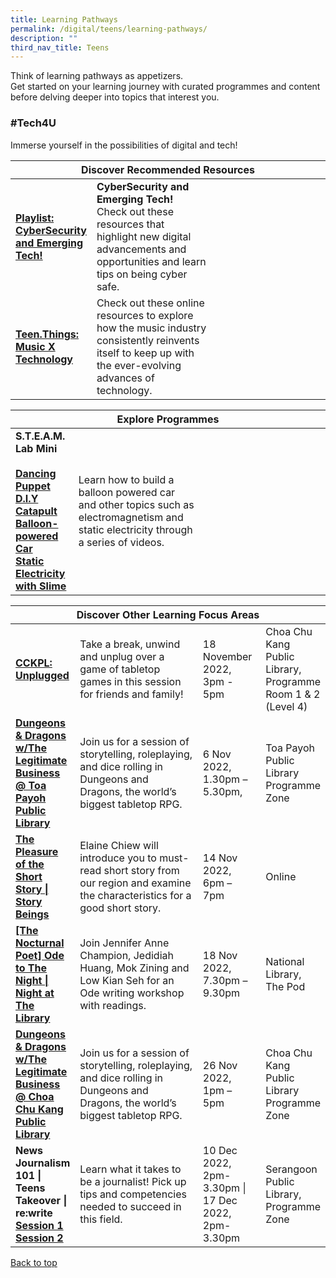 ```yaml
---
title: Learning Pathways
permalink: /digital/teens/learning-pathways/
description: ""
third_nav_title: Teens
---
```

<style type="text/css">
/* Links */
.content a { color: #322987; }
.content a:focus,
.content a:hover { color: #28216c; }

/* Button Outline */
.bp-button { padding-left: 1.5rem; padding-right: 1.5rem; }
.bp-button.is-primary-outline { border: 1px solid #322987; color: #322987; background-color: transparent; text-decoration: none; }
.bp-button.is-primary-outline:focus,
.bp-button.is-primary-outline:hover { border: 1px solid #322987; color: #cff2e8; background-color: #322987; text-decoration: none; }

/* Responsive Iframe */
.responsive-iframe { position: absolute; top: 0; left: 0; bottom: 0; right: 0; width: 100%; height: 100%; }
.responsive-iframe-container { position: relative; overflow: hidden; width: 100%; }
.responsive-iframe-container.ratio-16by9 { padding-top: 56.25%; }
.responsive-iframe-container.ratio-4by3 { padding-top: 75%; }
.responsive-iframe-container.ratio-3by2 { padding-top: 66.66%; }
.responsive-iframe-container.ratio-1by1 { padding-top: 100%; }
</style>
Think of learning pathways as appetizers. <br>Get started on your learning journey with curated programmes and content before delving deeper into topics that interest you.

<h3><b>#Tech4U</b></h3>
Immerse yourself in the possibilities of digital and tech!
<div class="horizontal-scroll margin--bottom--lg">
  <table class="generic-table">
    <thead>
      <tr>
        <th colspan="4" class="is-uppercase has-weight-normal">Discover Recommended Resources</th>
      </tr>
    </thead>
    <tbody>
      <tr>
        <td style="width: 20%;"><a href="/digital/teens/content"><b>Playlist: CyberSecurity and Emerging Tech!</b></a></td>
        <td style="width: 40%;"><b>CyberSecurity and Emerging Tech!</b><br>
Check out these resources that highlight new digital advancements and opportunities and learn tips on being cyber safe.</td>
        <td style="width: 20%;"></td>
        <td style="width: 20%;"></td>
      </tr>
      <tr>
        <td><a href="/digital/teens/content"><b> Teen.Things: Music X Technology </b></a></td>
        <td> Check out these online resources to explore how the music industry consistently reinvents itself to keep up with the ever-evolving advances of technology. </td>
        <td></td>
        <td></td>
      </tr>
    </tbody>
  </table>
</div>

<div class="horizontal-scroll margin--bottom--lg">
  <table class="generic-table">
    <thead>
      <tr>
        <th colspan="4" class="is-uppercase has-weight-normal">Explore Programmes</th>
      </tr>
    </thead>
    <tbody>            
<tr>
      <td style="width: 20%;"><b> S.T.E.A.M. Lab Mini</b><br><br>
				<a href="https://youtu.be/l9B7iknybmw" target="_blank"><b>Dancing Puppet</b></a><br>
				<a href="https://youtu.be/J5EqL69pjYE" target="_blank"><b>D.I.Y Catapult</b></a><br>
				<a href="https://youtu.be/p6NoA5c8R1U" target="_blank"><b>Balloon-powered Car</b></a><br>
				<a href="https://youtu.be/qDrRGM1t8fU" target="_blank"><b>Static Electricity with Slime</b></a><br></td>
         <td style="width: 40%;">Learn how to build a balloon powered car and other topics such as electromagnetism and static electricity through a series of videos.</td>
        <td style="width: 20%;"></td>
        <td style="width: 20%;"></td>
      </tr>
								</tbody>
  </table>
</div> 
	
<div class="horizontal-scroll margin--bottom--lg">
  <table class="generic-table">
    <thead>
      <tr>
        <th colspan="4" class="is-uppercase has-weight-normal">Discover Other Learning Focus Areas</th>
      </tr>
    </thead>
    <tbody>
    	<tr>
<td><a href="https://www.eventbrite.sg/e/cckpl-unplugged-tickets-435571324557?aff=ebdssbdestsearch" target="_blank"><b>CCKPL: Unplugged</b></a></td>
<td>Take a break, unwind and unplug over a game of tabletop games in this session for friends and family!</td>
<td>18 November 2022,<br>3pm - 5pm</td>
<td>Choa Chu Kang Public Library, Programme Room 1 & 2 (Level 4)</td>
</tr>
			 <tr>
        <td style="width: 20%;"><a target="_blank" href="https://www.eventbrite.sg/e/dungeons-dragons-wthe-legitimate-business-toa-payoh-public-library-tickets-435573541187?aff=odcleoeventsincollection"><b>Dungeons & Dragons w/The Legitimate Business @ Toa Payoh Public Library</b></a></td>
        <td style="width: 40%;">Join us for a session of storytelling, roleplaying, and dice rolling in Dungeons and Dragons, the world’s biggest tabletop RPG.</td>
        <td style="width: 20%;">6 Nov 2022,
<br>1.30pm – 5.30pm,</td>
        <td style="width: 20%;">Toa Payoh Public Library Programme Zone</td>
      </tr>
					<tr>
<td><a target="_blank" href="https://www.eventbrite.sg/e/the-pleasure-of-the-short-story-story-beings-tickets-443923315587?aff=odcleoeventsincollection"><b>The Pleasure of the Short Story | Story Beings</b></a></td>
        <td>Elaine Chiew will introduce you to must-read short story from our region and examine the characteristics for a good short story.
        </td><td>14 Nov 2022, <br>6pm – 7pm</td>
        <td>Online</td>
      </tr>
<tr>
<td><a target="_blank" href="https://www.eventbrite.sg/e/pro-series-zine-design-the-future-of-zines-libraryorchard-registration-409152735847?aff=ebdsoporgprofile"><b>[The Nocturnal Poet] Ode to The Night | Night at The Library
</b></a></td>
        <td> Join Jennifer Anne Champion, Jedidiah Huang, Mok Zining and Low Kian Seh for an Ode writing workshop with readings.
	</td><td>18 Nov 2022, <br>
7.30pm – 9.30pm
	</td>
        <td>National Library, The Pod</td>
      </tr>
<tr>
<td><a target="_blank" href="https://www.eventbrite.sg/e/dungeons-dragons-wthe-legitimate-business-choa-chu-kang-public-library-tickets-411728520087?aff=ebdsoporgprofile"><b>Dungeons & Dragons w/The Legitimate Business @ Choa Chu Kang Public Library</b></a></td>
        <td> Join us for a session of storytelling, roleplaying, and dice rolling in Dungeons and Dragons, the world’s biggest tabletop RPG. </td>
	<td>26 Nov 2022, <br>1pm – 5pm</td>
        <td>Choa Chu Kang Public Library Programme Zone</td>
      </tr>
			<tr>
	<td><b>News Journalism 101 | Teens Takeover | re:write </b><br><a target="_blank" href="https://www.eventbrite.sg/e/news-journalism-101-teens-takeover-rewrite-tickets-429092526297?aff=odcleoeventsincollection"><b>Session 1 </b><br></a>
					<a target="_blank" href="https://www.eventbrite.sg/e/news-journalism-101-teens-takeover-rewrite-tickets-429090249487?aff=odcleoeventsincollection"><b>Session 2 </b></a></td>
	<td>Learn what it takes to be a journalist! Pick up tips and competencies needed to succeed in this field.<br>
        </td><td>10 Dec 2022, <br>2pm-3.30pm | <br>17 Dec 2022,<br>2pm-3.30pm</td>
        <td>Serangoon Public Library, Programme Zone</td>
      </tr>
    </tbody>
  </table>
</div>
<p class="has-text-right margin--top--xl"><a href="#main-content">Back to top</a></p>